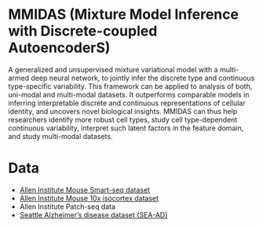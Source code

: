 # MMIDAS (Mixture Model Inference with Discrete-coupled AutoencoderS)

A generalized and unsupervised mixture variational model with a multi-armed deep neural network, to jointly infer the discrete type and continuous type-specific variability. This framework can be applied to analysis of both, uni-modal and multi-modal datasets. It outperforms comparable models in inferring interpretable discrete and continuous representations of cellular identity, and uncovers novel biological insights. MMIDAS can thus help researchers identify more robust cell types, study cell type-dependent continuous variability, interpret such latent factors in the feature domain, and study multi-modal datasets.


# Data
- [Allen Institute Mouse Smart-seq dataset](https://pubmed.ncbi.nlm.nih.gov/30382198/)
- [Allen Institute Mouse 10x isocortex dataset](https://pubmed.ncbi.nlm.nih.gov/34004146/)
- Allen Institute Patch-seq data
- [Seattle Alzheimer’s disease dataset (SEA-AD)](https://SEA-AD.org/)
